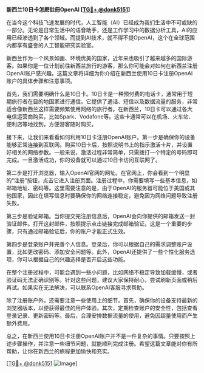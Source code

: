 **新西兰10日卡怎麽註冊OpenAI [[TG💪+ @donk5151](https://t.me/s/donk5151)]**

在当今这个科技飞速发展的时代，人工智能（AI）已经成为我们生活中不可或缺的一部分。无论是日常生活中的语音助手，还是工作学习中的数据分析工具，AI的应用已经渗透到了各个领域。而提到AI技术，就不得不提OpenAI，这个在全球范围内都享有盛誉的人工智能研究实验室。

新西兰作为一个风景如画、环境优美的国家，近年来也吸引了越来越多的国际游客。如果你是一位计划前往新西兰旅行的游客，那么你可能会对如何在新西兰注册OpenAI账户感兴趣。这篇文章将详细为你介绍在新西兰使用10日卡注册OpenAI账户的具体步骤和注意事项。

首先，我们需要明确什么是10日卡。10日卡是一种预付费的电话卡，通常用于短期旅行者在目的地国家进行通信。它提供了通话、短信以及数据流量的服务，非常适合像新西兰这样需要频繁使用网络的旅行者。在新西兰，10日卡可以通过各大电信运营商购买，比如Spark、Vodafone等。这些卡通常可以在机场、火车站、便利店等地找到，方便游客随时购买。

接下来，让我们来看看如何利用10日卡注册OpenAI账户。第一步是确保你的设备能够正常连接到互联网。购买10日卡后，按照说明书上的指示激活卡片，并设置好相关的网络参数。一般来说，激活过程非常简单，只需拨打一个特定的号码即可完成。一旦激活成功，你的设备就可以通过10日卡访问互联网了。

第二步是打开浏览器，输入OpenAI官网的网址。在官网上，你会看到一个明显的“注册”按钮，点击它进入注册页面。注册过程中，你需要填写一些基本信息，如邮箱地址、密码等。这里需要注意的是，由于OpenAI的服务器可能位于美国或其他国家，因此在填写信息时要确保你的网络连接稳定，避免因为网络问题导致注册失败。

第三步是验证邮箱。当你提交完注册信息后，OpenAI会向你提供的邮箱发送一封验证邮件。打开这封邮件，按照提示点击链接完成邮箱验证。这是一个重要的步骤，只有通过邮箱验证后，你的账户才能正式生效。

第四步是登录账户并完善个人信息。登录后，你可以根据自己的需求调整账户设置，比如更改密码、添加安全问题等。此外，OpenAI还提供了一些个性化服务选项，你可以根据自己的兴趣选择是否开启这些功能。

在整个注册过程中，可能会遇到一些小问题，比如网络不稳定导致加载缓慢，或者验证码无法正确识别等。针对这些问题，建议大家保持耐心，尝试刷新页面或稍后再试。如果实在无法解决，可以联系OpenAI客服寻求帮助。

除了注册账户外，还需要注意一些使用上的细节。首先，确保你的设备支持最新的浏览器版本，以便获得最佳的用户体验。其次，定期检查账户的安全性，包括查看登录记录、更新密码等。最后，合理安排数据流量的使用，避免因超量使用而产生额外费用。

总之，在新西兰使用10日卡注册OpenAI账户并不是一件复杂的事情。只要按照上述步骤操作，并注意一些细节问题，就能顺利完成注册。希望这篇文章能对你有所帮助，让你在新西兰的旅程更加愉快和充实。

[[TG💪+ @donk5151](https://t.me/s/donk5151) ![Image](https://i.postimg.cc/rwNCRYN7/Snipaste-2025-04-30-17-27-05.png)]